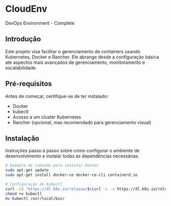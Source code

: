 # CloudEnv
DevOps Environment - Complete
## Introdução

Este projeto visa facilitar o gerenciamento de containers usando Kubernetes, Docker e Rancher. Ele abrange desde a configuração básica até aspectos mais avançados de gerenciamento, monitoramento e escalabilidade.

## Pré-requisitos

Antes de começar, certifique-se de ter instalado:
- Docker
- kubectl
- Acesso a um cluster Kubernetes
- Rancher (opcional, mas recomendado para gerenciamento visual)

## Instalação

Instruções passo a passo sobre como configurar o ambiente de desenvolvimento e instalar todas as dependências necessárias.

```bash
# Exemplo de comando para instalar Docker
sudo apt-get update
sudo apt-get install docker-ce docker-ce-cli containerd.io

# Configuração de kubectl
curl -LO "https://dl.k8s.io/release/$(curl -L -s https://dl.k8s.io/release/stable.txt)/bin/linux/amd64/kubectl"
chmod +x kubectl
mv kubectl /usr/local/bin/
